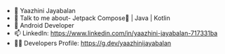 - 🎀 Yaazhini Jayabalan
- 🧁 Talk to me about- Jetpack Compose🚀 | Java | Kotlin
- 🧩 Android Developer
- 📫 LinkedIn: https://www.linkedin.com/in/yaazhini-jayabalan-717331ba
- 🤝🏻 Developers Profile: https://g.dev/yaazhinijayabalan
                      
                      
                      

<!---
yaazhinijb/yaazhinijb is a ✨ special ✨ repository because its `README.md` (this file) appears on your GitHub profile.
You can click the Preview link to take a look at your changes.
--->
